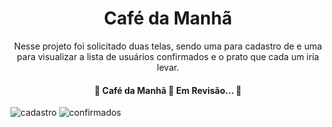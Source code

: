 <h1 align="center">Café da Manhã</h1>
<p align="center">Nesse projeto foi solicitado duas telas, sendo uma para cadastro de e uma para visualizar a lista de usuários confirmados e o prato que cada um iria levar.</p>


<h4 align="center"> 
	🚧  Café da Manhã 🚀 Em Revisão...  🚧
</h4>


![cadastro](https://user-images.githubusercontent.com/101837881/164043707-ebcd672b-42de-4537-a35a-0b81026ce78c.PNG)
![confirmados](https://user-images.githubusercontent.com/101837881/164043726-456c8b01-0b90-4fc7-a605-2c05802f79ef.PNG)
